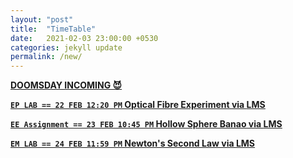 ```yaml
---
layout: "post"
title:  "TimeTable"
date:   2021-02-03 23:00:00 +0530
categories: jekyll update
permalink: /new/
---
```


<u><b>DOOMSDAY INCOMING 😈

 
`EP LAB == 22 FEB 12:20 PM`
Optical Fibre Experiment via [LMS](https://lms-kjsce.somaiya.edu/)


`EE Assignment == 23 FEB 10:45 PM`
Hollow Sphere Banao via [LMS](https://lms-kjsce.somaiya.edu/)


`EM LAB == 24 FEB 11:59 PM`
Newton's Second Law via [LMS](https://lms-kjsce.somaiya.edu/)

[lms-kjsce]: https://lms-kjsce.somaiya.edu
